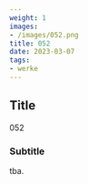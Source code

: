 ```yaml
---
weight: 1
images:
- /images/052.png
title: 052
date: 2023-03-07
tags:
- werke
---
```


## Title
052

### Subtitle
tba.